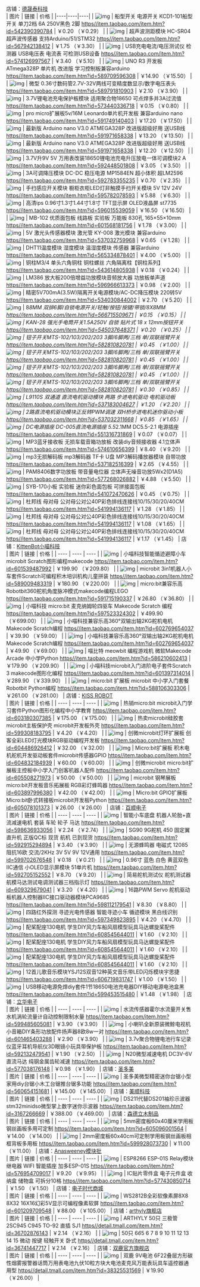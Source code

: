 店铺：[德晟泰科技](https://store.taobao.com/shop/view_shop.htm?user_number_id=2863694628)  
| 图片 | 链接 | 价格 |
|----|----|----|
| ![img](img/TB2OSgVuaAoBKNjSZSyXXaHAVXa_!!2863694628.jpg_80x80.jpg) | 船型开关 电源开关 KCD1-101船型开关 单刀2档 6A 250V黑色 2脚 [https//item.taobao.com/item.htm?id=542390390784](https://cart.taobao.com/https//item.taobao.com/item.htm?id=542390390784) | ￥0.20 （￥0.29） |
| ![img](img/TB2LbO5oHsrBKNjSZFpXXcXhFXa_!!2863694628.jpg_80x80.jpg) | 超声波测距模块 HC-SR04 超声波传感器 支持Arduino/51/STM32 [https//item.taobao.com/item.htm?id=567942138412](https://cart.taobao.com/https//item.taobao.com/item.htm?id=567942138412) | ￥1.75 （￥3.30） |
| ![img](img/O1CN01FXTqP41k3fWDjBWYA_!!2863694628.jpg_80x80.jpg) | USB充电电流/电压测试仪 检测器 USB电压表 电流表 可检测USB设备 [https//item.taobao.com/item.htm?id=574126997567](https://cart.taobao.com/https//item.taobao.com/item.htm?id=574126997567) | ￥3.40 （￥5.10） |
| ![img](img/O1CN016UgxaY1k3fVZnpoDF_!!2863694628.jpg_80x80.jpg) | UNO R3 开发板 ATmega328P 单片机 改进版 学习控制板兼容arduino [https//item.taobao.com/item.htm?id=589709596308](https://cart.taobao.com/https//item.taobao.com/item.htm?id=589709596308) | ￥14.90 （￥15.50） |
| ![img](img/O1CN01JE1HC51k3fV5milM2_!!2863694628.jpg_80x80.jpg) | 微型 0.36寸数码管2.7V-32V两线可变精度数显示/数字电压表头 [https//item.taobao.com/item.htm?id=589791810903](https://cart.taobao.com/https//item.taobao.com/item.htm?id=589791810903) | ￥2.10 （￥3.90） |
| ![img](img/O1CN01fyg2A61k3fUk1zd80_!!2863694628.jpg_80x80.jpg) | 3.7V锂电池充电保护板模块 适用聚合物18650 可点焊多并3A过流值 [https//item.taobao.com/item.htm?id=573440336718](https://cart.taobao.com/https//item.taobao.com/item.htm?id=573440336718) | ￥0.15 （￥0.80） |
| ![img](img/O1CN015z0U2g1k3fVcfBxxQ_!!2863694628.jpg_80x80.jpg) | pro micro扩展板5v/16M Leonardo单片机开发板 兼容arduino nano [https//item.taobao.com/item.htm?id=591749140403](https://cart.taobao.com/https//item.taobao.com/item.htm?id=591749140403) | ￥17.20 （￥17.50） |
| ![img](img/O1CN01FSqDfO1k3fVf3sugs_!!2863694628.jpg_80x80.jpg) | 最新版 Arduino nano V3.0 ATMEGA328P 改进版超级好用 送USB线 [https//item.taobao.com/item.htm?id=591971658338](https://cart.taobao.com/https//item.taobao.com/item.htm?id=591971658338) | ￥13.20 （￥13.50） |
| ![img](img/O1CN01FSqDfO1k3fVf3sugs_!!2863694628.jpg_80x80.jpg) | 最新版 Arduino nano V3.0 ATMEGA328P 改进版超级好用 送USB线 [https//item.taobao.com/item.htm?id=591971658338](https://cart.taobao.com/https//item.taobao.com/item.htm?id=591971658338) | ￥12.20 （￥12.50） |
| ![img](img/O1CN01zFosAH1k3fVpRIgg1_!!2863694628.jpg_80x80.jpg) | 3.7V升9V 5V 万用表改装18650锂电池充电升压放电一体可调模块2 A [https//item.taobao.com/item.htm?id=592448501808](https://cart.taobao.com/https//item.taobao.com/item.htm?id=592448501808) | ￥3.05 （￥3.50） |
| ![img](img/O1CN01Gy3Smz1k3fVoJzL93_!!2863694628.png_80x80.jpg) | 3A可调降压模块 DC-DC 稳压电源 MP1584EN 超小体积 超LM2596 [https//item.taobao.com/item.htm?id=592783355235](https://cart.taobao.com/https//item.taobao.com/item.htm?id=592783355235) | ￥0.70 （￥2.35） |
| ![img](img/O1CN01jc9Bt61k3fWs7V8xF_!!2863694628.jpg_80x80.jpg) | 手扫感应开关模块 橱柜衣柜LED灯非触摸手扫开关模块 5V 12V 24V [https//item.taobao.com/item.htm?id=595782078593](https://cart.taobao.com/https//item.taobao.com/item.htm?id=595782078593) | ￥5.88 （￥6.30） |
| ![img](img/O1CN01thdm9z1k3fWfjbsa3_!!2863694628.jpg_80x80.jpg) | 高清ips 0.96寸1.3寸1.44寸1.8寸 TFT显示屏 OLED液晶屏 st7735 [https//item.taobao.com/item.htm?id=596015539059](https://cart.taobao.com/https//item.taobao.com/item.htm?id=596015539059) | ￥16.50 （￥16.50） |
| ![img](img/O1CN015e9m101k3fY132BOk_!!2863694628.jpg_80x80.jpg) | MB-102 优质面包板 线路板 实验板 万能板 830孔 165×55×10mm [https//item.taobao.com/item.htm?id=601568181756](https://cart.taobao.com/https//item.taobao.com/item.htm?id=601568181756) | ￥1.78 （￥3.00） |
| ![img](img/TB2Ms.zwYZnBKNjSZFGXXbt3FXa_!!2863694628.jpg_80x80.jpg) | 5V 激光头传感器模块 激光管 KY-008 激光模块 兼容arduino [https//item.taobao.com/item.htm?id=537032759968](https://cart.taobao.com/https//item.taobao.com/item.htm?id=537032759968) | ￥0.65 （￥1.28） |
| ![img](img/TB2j6Ehcy6guuRkSmLyXXculFXa_!!2863694628.jpg_80x80.jpg) | DHT11温度模块 湿度模块 温湿度模块 传感器 兼容arduino [https//item.taobao.com/item.htm?id=565334878401](https://cart.taobao.com/https//item.taobao.com/item.htm?id=565334878401) | ￥4.00 （￥5.00） |
| ![img](img/TB2z8q.wpkoBKNjSZFkXXb4tFXa_!!2863694628.jpg_80x80.jpg) | 铜柱M3/4 单头六角铜柱 铜柱螺丝 六角隔离柱【铜柱系列】 [https//item.taobao.com/item.htm?id=543614805938](https://cart.taobao.com/https//item.taobao.com/item.htm?id=543614805938) | ￥0.18 （￥0.24） |
| ![img](img/O1CN01dU5s2G1k3fWv6ZiV8_!!2863694628.jpg_80x80.jpg) | LM386 放大板200倍增益功放模块音频放大器 功放板单声道 [https//item.taobao.com/item.htm?id=596966613373](https://cart.taobao.com/https//item.taobao.com/item.htm?id=596966613373) | ￥0.98 （￥2.00） |
| ![img](img/TB2R9aRceuSBuNjSsplXXbe8pXa_!!2863694628.jpg_80x80.jpg) | 精密5V700mA(3.5W)隔离开关电源模块/AC-DC降压模块 220转5V [https//item.taobao.com/item.htm?id=534030844002](https://cart.taobao.com/https//item.taobao.com/item.htm?id=534030844002) | ￥2.70 （￥5.20） |
| ![img](img/TB2gMY.wpkoBKNjSZFEXXbrEVXa_!!2863694628.jpg_80x80.jpg) | 8*8MM 双排6脚/自锁电源开关/轻触/按钮/按键/带锁/8X8MM [https//item.taobao.com/item.htm?id=566715509671](https://cart.taobao.com/https//item.taobao.com/item.htm?id=566715509671) | ￥0.15 （￥0.15） |
| ![img](img/TB2YnZwt_CWBKNjSZFtXXaC3FXa_!!2863694628.jpg_80x80.jpg) | KAN-28 强光手电筒开关1.5A250V 自锁 贴片式 18 x 12mm按钮开关 [https//item.taobao.com/item.htm?id=545037648371](https://cart.taobao.com/https//item.taobao.com/item.htm?id=545037648371) | ￥0.20 （￥0.25） |
| ![img](img/O1CN01ogQdvO1k3fTHYSZZV_!!2863694628.jpg_80x80.jpg) | 钮子开关MTS-102/103/202/203 3脚/6脚两/三档 单/双联摇臂开关 [https//item.taobao.com/item.htm?id=582810820781](https://cart.taobao.com/https//item.taobao.com/item.htm?id=582810820781) | ￥0.45 （￥1.00） |
| ![img](img/O1CN01ogQdvO1k3fTHYSZZV_!!2863694628.jpg_80x80.jpg) | 钮子开关MTS-102/103/202/203 3脚/6脚两/三档 单/双联摇臂开关 [https//item.taobao.com/item.htm?id=582810820781](https://cart.taobao.com/https//item.taobao.com/item.htm?id=582810820781) | ￥0.45 （￥1.00） |
| ![img](img/O1CN01ogQdvO1k3fTHYSZZV_!!2863694628.jpg_80x80.jpg) | 钮子开关MTS-102/103/202/203 3脚/6脚两/三档 单/双联摇臂开关 [https//item.taobao.com/item.htm?id=582810820781](https://cart.taobao.com/https//item.taobao.com/item.htm?id=582810820781) | ￥0.45 （￥1.00） |
| ![img](img/O1CN01ogQdvO1k3fTHYSZZV_!!2863694628.jpg_80x80.jpg) | 钮子开关MTS-102/103/202/203 3脚/6脚两/三档 单/双联摇臂开关 [https//item.taobao.com/item.htm?id=582810820781](https://cart.taobao.com/https//item.taobao.com/item.htm?id=582810820781) | ￥0.30 （￥0.85） |
| ![img](img/TB2zs3Qb6fguuRjSszcXXbb7FXa_!!2863694628.jpg_80x80.jpg) | L9110S 双通道 直流电机驱动模块 两路 步进电机驱动 电机驱动板 [https//item.taobao.com/item.htm?id=537183004627](https://cart.taobao.com/https//item.taobao.com/item.htm?id=537183004627) | ￥1.20 （￥2.20） |
| ![img](img/TB2ROAsdxUaBuNjt_iGXXXlkFXa_!!2863694628.jpg_80x80.jpg) | 2路直流电机驱动模块正反转PWM调速 双H桥步进电机迷你驱动小板 [https//item.taobao.com/item.htm?id=537032311668](https://cart.taobao.com/https//item.taobao.com/item.htm?id=537032311668) | ￥0.85 （￥1.65） |
| ![img](img/TB2pqnJrSMmBKNjSZTEXXasKpXa_!!2863694628.jpg_80x80.jpg) | DC电源插座 DC-005直流电源插座 5.5*2.1MM DC5.5-2.1 电源插座 [https//item.taobao.com/item.htm?id=551316731869](https://cart.taobao.com/https//item.taobao.com/item.htm?id=551316731869) | ￥0.07 （￥0.07） |
| ![img](img/O1CN01HUeFEd1k3fY1khJFw_!!2863694628.jpg_80x80.jpg) | MP3蓝牙接收板 无损车载音箱功放板 改装diy音频接收器 4.1立体声 [https//item.taobao.com/item.htm?id=574610656399](https://cart.taobao.com/https//item.taobao.com/item.htm?id=574610656399) | ￥8.40 （￥9.20） |
| ![img](img/TB20zvJJeOSBuNjy0FdXXbDnVXa_!!2863694628.jpg_80x80.jpg) | mp3无损解码板 mp3解码器 TF卡 U盘 MP3解码播放器模块 自带功放 [https//item.taobao.com/item.htm?id=537182516399](https://cart.taobao.com/https//item.taobao.com/item.htm?id=537182516399) | ￥2.65 （￥4.55） |
| ![img](img/O1CN011k3fRw2G9eTrREQ_!!2863694628.jpg_80x80.jpg) | PAM8406数字功放板 带音量电位器 立体声无噪音功放5Wx2(D1A5) [https//item.taobao.com/item.htm?id=577268026882](https://cart.taobao.com/https//item.taobao.com/item.htm?id=577268026882) | ￥4.88 （￥5.50） |
| ![img](img/TB2G49YXvjM8KJjSZFsXXXdZpXa_!!2863694628.jpg_80x80.jpg) | SYB-170小板 实验板 迷你彩色面包板 可拼接面包板 [https//item.taobao.com/item.htm?id=541072470626](https://cart.taobao.com/https//item.taobao.com/item.htm?id=541072470626) | ￥0.45 （￥0.75） |
| ![img](img/TB2RT0prbZnBKNjSZFGXXbt3FXa_!!2863694628.jpg_80x80.jpg) | 杜邦线 母对母 公对母公对公40P彩色排线连接线10/15/30/20/40CM [https//item.taobao.com/item.htm?id=541994136117](https://cart.taobao.com/https//item.taobao.com/item.htm?id=541994136117) | ￥1.28 （￥1.85） |
| ![img](img/TB2RT0prbZnBKNjSZFGXXbt3FXa_!!2863694628.jpg_80x80.jpg) | 杜邦线 母对母 公对母公对公40P彩色排线连接线10/15/30/20/40CM [https//item.taobao.com/item.htm?id=541994136117](https://cart.taobao.com/https//item.taobao.com/item.htm?id=541994136117) | ￥1.08 （￥1.65） |
| ![img](img/TB2RT0prbZnBKNjSZFGXXbt3FXa_!!2863694628.jpg_80x80.jpg) | 杜邦线 母对母 公对母公对公40P彩色排线连接线10/15/30/20/40CM [https//item.taobao.com/item.htm?id=541994136117](https://cart.taobao.com/https//item.taobao.com/item.htm?id=541994136117) | ￥1.17 （￥1.45） |
店铺：[KittenBot小喵科技](https://store.taobao.com/shop/view_shop.htm?user_number_id=2830157417)  
| 图片 | 链接 | 价格 |
| ---- | ---- | ---- |
| ![img](img/O1CN01WvU9mS24f2AoriQqX_!!2830157417.jpg_80x80.jpg) | 小喵科技智能循迹避障小车microbit Scratch图形编程makecode [https//item.taobao.com/item.htm?id=601539487992](https://cart.taobao.com/https//item.taobao.com/item.htm?id=601539487992) | ￥199.90 （￥209.80） |
| ![img](img/O1CN01vxZkyc24f2BlZdU55_!!2830157417.jpg_80x80.jpg) | microbit 3in1机器人小车套件Scratch可编程积木培训机构儿童拼装 [https//item.taobao.com/item.htm?id=589009483319](https://cart.taobao.com/https//item.taobao.com/item.htm?id=589009483319) | ￥180.90 （￥220.00） |
| ![img](img/O1CN01JQMzVr24f28U2i4Fu_!!2830157417.jpg_80x80.jpg) | micro:bit兼容乐高Robotbit360舵机角度脉冲模式makecode编程LEGO [https//item.taobao.com/item.htm?id=591715190337](https://cart.taobao.com/https//item.taobao.com/item.htm?id=591715190337) | ￥26.80 （￥36.80） |
| ![img](img/O1CN01bXzJfB24f2AZKfJMR_!!2830157417.jpg_80x80.jpg) | 小喵科技 micro:bit 麦克纳姆轮四驱车 Makecode Scratch 编程 [https//item.taobao.com/item.htm?id=597523324302](https://cart.taobao.com/https//item.taobao.com/item.htm?id=597523324302) | ￥499.90 （￥699.00） |
| ![img](img/O1CN01cnihMY24f2CHawu8K_!!2830157417.jpg_80x80.jpg) | 小喵科技兼容乐高360°双输出轴2KG舵机电机Makecode Scratch编程 [https//item.taobao.com/item.htm?id=602769654037](https://cart.taobao.com/https//item.taobao.com/item.htm?id=602769654037) | ￥39.90 （￥59.00） |
| ![img](img/O1CN01cnihMY24f2CHawu8K_!!2830157417.jpg_80x80.jpg) | 小喵科技兼容乐高360°双输出轴2KG舵机电机Makecode Scratch编程 [https//item.taobao.com/item.htm?id=602769654037](https://cart.taobao.com/https//item.taobao.com/item.htm?id=602769654037) | ￥49.90 （￥69.00） |
| ![img](img/O1CN01f6XMdZ24f276qjNlN_!!2830157417.jpg_80x80.jpg) | 喵比特 meowbit 编程游戏机 微软Makecode Arcade 中小学Python [https//item.taobao.com/item.htm?id=586210602413](https://cart.taobao.com/https//item.taobao.com/item.htm?id=586210602413) | ￥179.90 （￥209.90） |
| ![img](img/O1CN01KYJrB824f2BxSPeNC_!!2830157417.jpg_80x80.jpg) | 小喵科技microbit入门进阶电子套件Scratch 3 makecode图形化编程 [https//item.taobao.com/item.htm?id=601397314014](https://cart.taobao.com/https//item.taobao.com/item.htm?id=601397314014) | ￥289.90 （￥339.90） |
| ![img](img/O1CN01O47MK924f2Bx08IYs_!!2830157417.jpg_80x80.jpg) | micro:bit 扩展板 microbit 中小学入门套餐 Robotbit Python编程 [https//item.taobao.com/item.htm?id=588106303306](https://cart.taobao.com/https//item.taobao.com/item.htm?id=588106303306) | ￥261.00 （￥281.00） |
店铺：[KISS ROBOT](https://store.taobao.com/shop/view_shop.htm?user_number_id=2200836340781)  
| 图片 | 链接 | 价格 |
| ---- | ---- | ---- |
| ![img](img/O1CN01Z9b3YT1HdjuBAcccq_!!2200836340781.jpg_80x80.jpg) | 热销micro:bit microbit入门学习套件Python图形化编程中小学教育 [https//item.taobao.com/item.htm?id=603180307385](https://cart.taobao.com/https//item.taobao.com/item.htm?id=603180307385) | ￥175.00 （￥175.00） |
| ![img](img/O1CN01T60RZd1HdjuCbSG63_!!2200836340781.jpg_80x80.jpg) | 热卖microbit硅胶套 microbit主板保护壳 microbit开发板外壳 [https//item.taobao.com/item.htm?id=599308183795](https://cart.taobao.com/https//item.taobao.com/item.htm?id=599308183795) | ￥4.20 （￥4.20） |
| ![img](img/O1CN01tKrnGr1Hdju8vQDb2_!!2200836340781.jpg_80x80.jpg) | 创微microbit灯环扩展板 创客全彩LED灯光模块RGB驱动编程开发板 [https//item.taobao.com/item.htm?id=604486926412](https://cart.taobao.com/https//item.taobao.com/item.htm?id=604486926412) | ￥32.00 （￥32.00） |
| ![img](img/O1CN01e7pm9A1HdjtMmtmv7_!!2200836340781.png_80x80.jpg) | Micro:bit扩展板 积木电机舵机开发驱动板套件microbit传感器GPIO [https//item.taobao.com/item.htm?id=604832184939](https://cart.taobao.com/https//item.taobao.com/item.htm?id=604832184939) | ￥60.00 （￥60.00） |
| ![img](img/O1CN011Msa2b1HdjuA3sSJv_!!2200836340781.jpg_80x80.jpg) | 创微microbit micro:bit扩展板主控板中小学入门创客机器人配件 [https//item.taobao.com/item.htm?id=605508271973](https://cart.taobao.com/https//item.taobao.com/item.htm?id=605508271973) | ￥50.00 （￥50.00） |
| ![img](img/O1CN01qeATX91Hdju9JpwcR_!!2200836340781.jpg_80x80.jpg) | microbit 钢琴展板 micro:bit开发板音乐拓展板 RGB彩灯蜂鸣器 [https//item.taobao.com/item.htm?id=603897996380](https://cart.taobao.com/https//item.taobao.com/item.htm?id=603897996380) | ￥42.00 （￥42.00） |
| ![img](img/O1CN01IEsbXL1HdjuDetCA5_!!2200836340781.jpg_80x80.jpg) | Micro:bit GPIO扩展板 Micro:bit卧式转接板microbit开发板Python [https//item.taobao.com/item.htm?id=605078101373](https://cart.taobao.com/https//item.taobao.com/item.htm?id=605078101373) | ￥26.00 （￥26.00） |
店铺：[百顺电子](https://store.taobao.com/shop/view_shop.htm?user_number_id=860255785)  
| 图片 | 链接 | 价格 |
| ---- | ---- | ---- |
| ![img](img/O1CN01CBpygZ1sbZoBxhWWW_!!0-item_pic.jpg_80x80.jpg) | 智能小车底盘 机器人轮胎+直流减速电机 套装 车轮 轮子 马达 [https//item.taobao.com/item.htm?id=598636933056](https://cart.taobao.com/https//item.taobao.com/item.htm?id=598636933056) | ￥2.24 （￥2.74） |
| ![img](img/O1CN015Z8hR21sbZoCgjW6J_!!0-item_pic.jpg_80x80.jpg) | SG90 9G舵机 450 固定翼 直升机 正版QC标 现货 航机 已到现货 [https//item.taobao.com/item.htm?id=592915294894](https://cart.taobao.com/https//item.taobao.com/item.htm?id=592915294894) | ￥3.40 （￥3.90） |
| ![img](img/O1CN01m0Texm1sbZoelILVn_!!860255785.jpg_80x80.jpg) | 无源蜂鸣器 电磁式 12085 阻抗16欧 交流/2KHz 3V 5V 9V 12V通用 [https//item.taobao.com/item.htm?id=599702676548](https://cart.taobao.com/https//item.taobao.com/item.htm?id=599702676548) | ￥0.18 （￥0.21） |
| ![img](img/O1CN01GaH6dy1sbZo8aX16F_!!860255785.jpg_80x80.jpg) | 0.96寸 蓝色 白色 黄蓝双色 IIC通信 小OLED显示屏模块 51单片机 [https//item.taobao.com/item.htm?id=592705152552](https://cart.taobao.com/https//item.taobao.com/item.htm?id=592705152552) | ￥8.70 （￥9.20） |
| ![img](img/O1CN012Hctib1sbZofymDSG_!!860255785.jpg_80x80.jpg) | 简易舵机测试仪 舵机测试器 航模马达测试电调测试器三档指示灯 [https//item.taobao.com/item.htm?id=609329679041](https://cart.taobao.com/https//item.taobao.com/item.htm?id=609329679041) | ￥3.20 （￥4.20） |
| ![img](img/O1CN01CJ8p3y1sbZoBiL8vf_!!0-item_pic.jpg_80x80.jpg) | 16路PWM Servo 舵机驱动板机器人控制器IIC接口驱动器模块PCA9685 [https//item.taobao.com/item.htm?id=598112179541](https://cart.taobao.com/https//item.taobao.com/item.htm?id=598112179541) | ￥8.30 （￥8.80） |
| ![img](img/O1CN01vvGFyN1sbZo9ZbfP2_!!0-item_pic.jpg_80x80.jpg) | 四路红外探测 寻迹光电传感器 智能寻迹小车 循迹模块 黑白线识别 [https//item.taobao.com/item.htm?id=597349823895](https://cart.taobao.com/https//item.taobao.com/item.htm?id=597349823895) | ￥4.20 （￥4.70） |
| ![img](img/O1CN01Y52dAd1sbZoe2ZxV1_!!860255785.jpg_80x80.jpg) | 配桨配座130电机 学生DIY风力车船风扇模型玩具马达螺旋桨配件 [https//item.taobao.com/item.htm?id=608545644011](https://cart.taobao.com/https//item.taobao.com/item.htm?id=608545644011) | ￥1.60 （￥2.10） |
| ![img](img/O1CN011etYBB1sbZof4BRFE_!!860255785.jpg_80x80.jpg) | 配桨配座130电机 学生DIY风力车船风扇模型玩具马达螺旋桨配件 [https//item.taobao.com/item.htm?id=608545644011](https://cart.taobao.com/https//item.taobao.com/item.htm?id=608545644011) | ￥1.60 （￥2.10） |
| ![img](img/O1CN0117RDrM1sbZoe2d6v2_!!860255785.jpg_80x80.jpg) | 配桨配座130电机 学生DIY风力车船风扇模型玩具马达螺旋桨配件 [https//item.taobao.com/item.htm?id=608545644011](https://cart.taobao.com/https//item.taobao.com/item.htm?id=608545644011) | ￥1.60 （￥2.10） |
| ![img](img/O1CN01MzL9qH1sbZoDIPOQa_!!860255785.jpg_80x80.jpg) | 12首儿歌音乐模块YSJ12S双音12种英文音乐带LED闪烁模块宇思捷 [https//item.taobao.com/item.htm?id=606719831747](https://cart.taobao.com/https//item.taobao.com/item.htm?id=606719831747) | ￥1.00 （￥1.50） |
| ![img](img/O1CN01w1r1v21sbZoEDgH0W_!!0-item_pic.jpg_80x80.jpg) | USB移动电源免焊diy套件1节18650电池充电器DIY移动电源电池盒黑 [https//item.taobao.com/item.htm?id=599453515480](https://cart.taobao.com/https//item.taobao.com/item.htm?id=599453515480) | ￥1.48 （￥1.98） |
店铺：[立华电子](https://store.taobao.com/shop/view_shop.htm?user_number_id=128600268)  
| 图片 | 链接 | 价格 |
| ---- | ---- | ---- |
| ![img](img/O1CN01eMg9Eh1Dqmh0otr3R_!!128600268.jpg_80x80.jpg) | 水流传感器霍尔水流量开关售水机涡轮流量计自动控制限制水量 [https//item.taobao.com/item.htm?id=599485605081](https://cart.taobao.com/https//item.taobao.com/item.htm?id=599485605081) | ￥3.90 （￥3.90） |
| ![img](img/O1CN01IAD3Jx1DqmhQGZ8dj_!!128600268.jpg_80x80.jpg) | 小喇叭全新原装微鲸电视机小音箱DIY条形功放配件扬声器8欧8w一对 [https//item.taobao.com/item.htm?id=601465403288](https://cart.taobao.com/https//item.taobao.com/item.htm?id=601465403288) | ￥2.90 （￥3.90） |
| ![img](img/O1CN01hb8dF71DqmgQ5i97N_!!128600268.jpg_80x80.jpg) | 3.7v聚合物锂电池行车记录仪蓝牙耳机导航仪3D眼镜小玩具带保护板 [https//item.taobao.com/item.htm?id=592132479541](https://cart.taobao.com/https//item.taobao.com/item.htm?id=592132479541) | ￥1.90 （￥2.50） |
| ![img](img/O1CN01e04ZyS1DqmeBTmHG6_!!128600268.jpg_80x80.jpg) | N20微型减速电机 DC3V-6V直流马达 纯钢金属齿轮减速 [https//item.taobao.com/item.htm?id=577038176148](https://cart.taobao.com/https//item.taobao.com/item.htm?id=577038176148) | ￥0.98 （￥1.90） |
店铺：[圣多美](https://store.taobao.com/shop/view_shop.htm?user_number_id=43431119)  
| 图片 | 链接 | 价格 |
| ---- | ---- | ---- |
| ![img](img/O1CN01pUcRyO1K8XgJXP5uG_!!43431119.jpg_80x80.jpg) | 圣多美微型精密迷你台锯小型家用diy台锯小木工台锯推台锯多功能 [https//item.taobao.com/item.htm?id=560654151681](https://cart.taobao.com/https//item.taobao.com/item.htm?id=560654151681) | ￥145.00 （￥145.00） |
店铺：[美顺科技](https://store.taobao.com/shop/view_shop.htm?user_number_id=87026627)  
| 图片 | 链接 | 价格 |
| ---- | ---- | ---- |
| ![img](img/TB2H8bWalPzQeBjSZPiXXb0TpXa_!!87026627.jpg_80x80.jpg) | DS211代替DS201袖珍示波器stm32minidso微型掌上数字迷你示波器 [https//item.taobao.com/item.htm?id=3167266669](https://cart.taobao.com/https//item.taobao.com/item.htm?id=3167266669) | ￥388.00 （￥469.00） |
店铺：[森德立木制品](https://store.taobao.com/shop/view_shop.htm?user_number_id=668986683)  
| 图片 | 链接 | 价格 |
| ---- | ---- | ---- |
| ![img](img/O1CN01i0bBrh1zErTHNC6dy_!!0-item_pic.jpg_80x80.jpg) | 5mm密度板60x40厘米学用板钢丝画板多用可定制 [https//item.taobao.com/item.htm?id=605096001564](https://cart.taobao.com/https//item.taobao.com/item.htm?id=605096001564) | ￥14.00 （￥14.00） |
| ![img](img/O1CN01kZWoAw1zErSNX3t0l_!!0-item_pic.jpg_80x80.jpg) | 2mm密度板60x40cm可定制学用板钢丝画板相框背板多用板 [https//item.taobao.com/item.htm?id=599928073730](https://cart.taobao.com/https//item.taobao.com/item.htm?id=599928073730) | ￥11.00 （￥11.00） |
店铺：[Anasweeney模块批](https://store.taobao.com/shop/view_shop.htm?user_number_id=3367377229)  
| 图片 | 链接 | 价格 |
| ---- | ---- | ---- |
| ![img](img/O1CN0123Gvd1M1BgVSbY7_!!3367377229.jpg_80x80.jpg) | ESP8266 ESP-01S Relay模块 继电器 WIFI 智能插座 加多ESP-01S [https//item.taobao.com/item.htm?id=576954709017](https://cart.taobao.com/https//item.taobao.com/item.htm?id=576954709017) | ￥9.20 （￥9.95） |
| ![img](img/TB2eFLeXMHqK1RjSZFEXXcGMXXa_!!3367377229.jpg_80x80.jpg) | IC贴片零件盒 电子元件盒 收纳盒 储物盒 可拆分10格 [https//item.taobao.com/item.htm?id=577430850714](https://cart.taobao.com/https//item.taobao.com/item.htm?id=577430850714) | ￥1.50 （￥1.50） |
店铺：[电子时代商城](https://store.taobao.com/shop/view_shop.htm?user_number_id=730884065)  
| 图片 | 链接 | 价格 |
| ---- | ---- | ---- |
| ![img](img/O1CN01mwsJGT1ftoYtUEUHx_!!730884065.jpg_80x80.jpg) | WS2812B全彩软像素屏8X8 8X32 16X16幻彩5V显示可编程像素软屏 [https//item.taobao.com/item.htm?id=601209709548](https://cart.taobao.com/https//item.taobao.com/item.htm?id=601209709548) | ￥88.00 （￥105.00） |
店铺：[arthyly旗舰店](https://store.taobao.com/shop/view_shop.htm?user_number_id=1866447068)  
| 图片 | 链接 | 价格 |
| ---- | ---- | ---- |
| ![img](img/TB1FXb.BHSYBuNjSspiXXXNzpXa_!!0-item_pic.jpg_80x80.jpg) | ARTHYLY 50只 三极管 2SC945 C945 TO-92 直插 SJ1 [https//detail.tmall.com/item.htm?id=36702876143](https://cart.taobao.com/https//detail.tmall.com/item.htm?id=36702876143) | ￥2.14 （￥2.16） |
| ![img](img/TB21U4_nWQoBKNjSZJnXXaw9VXa_!!1866447068-0-item_pic.jpg_80x80.jpg) | 50只 6*6*5 6 7 8 9 10 11 12 13 14 15 微动 按键 轻触开关 卧式 [https//detail.tmall.com/item.htm?id=36741447717](https://cart.taobao.com/https//detail.tmall.com/item.htm?id=36741447717) | ￥2.14 （￥2.16） |
店铺：[双鹿官方旗舰店](https://store.taobao.com/shop/view_shop.htm?user_number_id=728743324)  
| 图片 | 链接 | 价格 |
| ---- | ---- | ---- |
| ![img](img/O1CN01sAi3Bv1aQR65vIts7_!!0-item_pic.jpg_80x80.jpg) | 双鹿 9V电池 6F22叠层方形碳性烟雾报警器话筒万用表电池九伏10粒方块大电池麦克风万能表玩具车遥控器通用型 [https//detail.tmall.com/item.htm?id=38325531569](https://cart.taobao.com/https//detail.tmall.com/item.htm?id=38325531569) | ￥19.90 （￥26.00） |
  